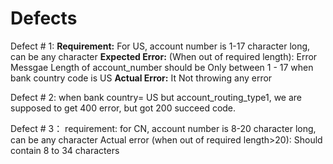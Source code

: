 # Defects

Defect # 1:
    **Requirement:** For US, account number is 1-17 character long, can be any character
    **Expected Error:**  (When out of required length): Error Messgae Length of account_number should be Only between 1 - 17 when bank country code is US
    **Actual Error:** It Not throwing any error
   
Defect # 2:
    when bank country= US but account_routing_type1, we are supposed to get 400 error, but got 200 succeed code.
    
Defect # 3：
    requirement: for CN, account number is 8-20 character long, can be any character
    Actual error (when out of required length>20): Should contain 8 to 34 characters
    

    
    
    